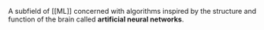 A subfield of  [[ML]]  concerned with algorithms inspired by the structure and function of the brain called **artificial neural networks**.
